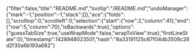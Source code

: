 {"filter":false,"title":"README.md","tooltip":"/README.md","undoManager":{"mark":-1,"position":-1,"stack":[]},"ace":{"folds":[],"scrolltop":0,"scrollleft":0,"selection":{"start":{"row":2,"column":41},"end":{"row":5,"column":70},"isBackwards":true},"options":{"guessTabSize":true,"useWrapMode":false,"wrapToView":true},"firstLineState":0},"timestamp":1428948023501,"hash":"8a33191125c67f04db3508c28d2f30a6b193a682"}